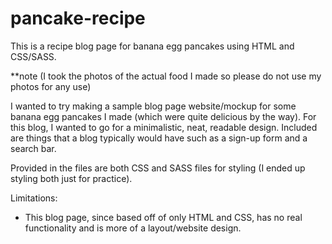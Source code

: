 # pancake-recipe
This is a recipe blog page for banana egg pancakes using HTML and CSS/SASS.

**note (I took the photos of the actual food I made so please do not use my photos for any use)

I wanted to try making a sample blog page website/mockup for some banana egg pancakes I made (which were quite delicious by the way). 
For this blog, I wanted to go for a minimalistic, neat, readable design. Included are things that a blog typically would have such as a sign-up form and a search bar. 

Provided in the files are both CSS and SASS files for styling (I ended up styling both just for practice).

Limitations: 
- This blog page, since based off of only HTML and CSS, has no real functionality and is more of a layout/website design. 
